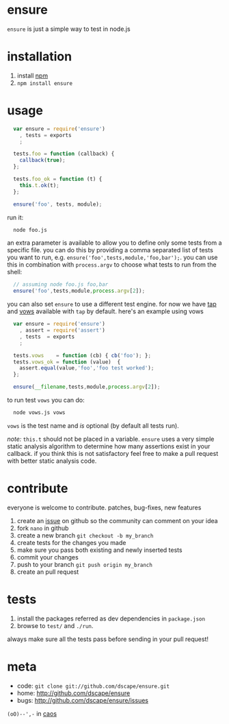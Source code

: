# ensure

`ensure` is just a simple way to test in node.js

# installation

1. install [npm][1]
2. `npm install ensure`

# usage

```js
  var ensure = require('ensure')
    , tests = exports
    ;

  tests.foo = function (callback) {
    callback(true);
  };

  tests.foo_ok = function (t) {
    this.t.ok(t);
  };

  ensure('foo', tests, module);
```
run it:

```sh
  node foo.js
```

an extra parameter is available to allow you to define only some tests from a specific file. you can do this by providing a comma separated list of tests you want to run, e.g. `ensure('foo',tests,module,'foo,bar');`. you can use this in combination with `process.argv` to choose what tests to run from the shell:

```js
  // assuming node foo.js foo,bar
  ensure('foo',tests,module,process.argv[2]);
```

you can also set `ensure` to use a different test engine. for now we have [tap][4] and [vows][5] available with `tap` by default. here's an example using vows

```js
  var ensure = require('ensure')
    , assert = require('assert')
    , tests  = exports
    ;

  tests.vows    = function (cb) { cb('foo'); };
  tests.vows_ok = function (value)  {
    assert.equal(value,'foo','foo test worked'); 
  };

  ensure(__filename,tests,module,process.argv[2]);
```

to run test `vows` you can do:

```sh
  node vows.js vows
```

`vows` is the test name and _is_ optional (by default all tests run).

*note:* `this.t` should not be placed in a variable. `ensure` uses a very simple static analysis algorithm to determine how many assertions exist in your callback. if you think this is not satisfactory feel free to make a pull request with better static analysis code.

# contribute

everyone is welcome to contribute. patches, bug-fixes, new features

1. create an [issue][2] on github so the community can comment on your idea
2. fork `nano` in github
3. create a new branch `git checkout -b my_branch`
4. create tests for the changes you made
5. make sure you pass both existing and newly inserted tests
6. commit your changes
7. push to your branch `git push origin my_branch`
8. create an pull request

# tests

1. install the packages referred as dev dependencies in `package.json`
2. browse to `test/` and `./run`.

always make sure all the tests pass before sending in your pull request!

# meta

* code: `git clone git://github.com/dscape/ensure.git`
* home: <http://github.com/dscape/ensure>
* bugs: <http://github.com/dscape/ensure/issues>

`(oO)--',-` in [caos][3]

[1]: http://npmjs.org
[2]: http://github.com/dscape/ensure/issues
[3]: http://caos.di.uminho.pt/
[4]: https://github.com/isaacs/node-tap
[5]: http://vowsjs.org/
